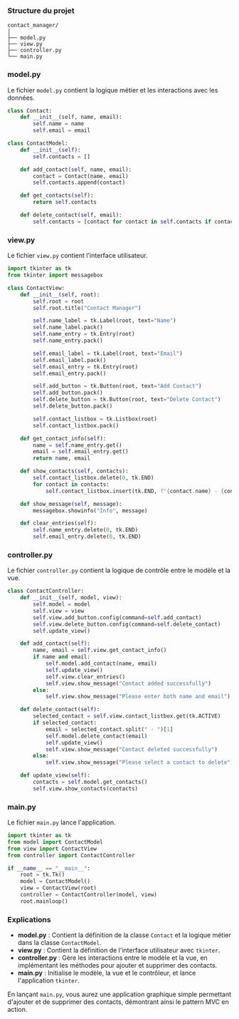 
### Structure du projet

```
contact_manager/
│
├── model.py
├── view.py
├── controller.py
└── main.py
```

### model.py

Le fichier `model.py` contient la logique métier et les interactions avec les données.

```python
class Contact:
    def __init__(self, name, email):
        self.name = name
        self.email = email

class ContactModel:
    def __init__(self):
        self.contacts = []

    def add_contact(self, name, email):
        contact = Contact(name, email)
        self.contacts.append(contact)

    def get_contacts(self):
        return self.contacts

    def delete_contact(self, email):
        self.contacts = [contact for contact in self.contacts if contact.email != email]
```

### view.py

Le fichier `view.py` contient l'interface utilisateur.

```python
import tkinter as tk
from tkinter import messagebox

class ContactView:
    def __init__(self, root):
        self.root = root
        self.root.title("Contact Manager")

        self.name_label = tk.Label(root, text="Name")
        self.name_label.pack()
        self.name_entry = tk.Entry(root)
        self.name_entry.pack()

        self.email_label = tk.Label(root, text="Email")
        self.email_label.pack()
        self.email_entry = tk.Entry(root)
        self.email_entry.pack()

        self.add_button = tk.Button(root, text="Add Contact")
        self.add_button.pack()
        self.delete_button = tk.Button(root, text="Delete Contact")
        self.delete_button.pack()

        self.contact_listbox = tk.Listbox(root)
        self.contact_listbox.pack()

    def get_contact_info(self):
        name = self.name_entry.get()
        email = self.email_entry.get()
        return name, email

    def show_contacts(self, contacts):
        self.contact_listbox.delete(0, tk.END)
        for contact in contacts:
            self.contact_listbox.insert(tk.END, f"{contact.name} - {contact.email}")

    def show_message(self, message):
        messagebox.showinfo("Info", message)

    def clear_entries(self):
        self.name_entry.delete(0, tk.END)
        self.email_entry.delete(0, tk.END)
```

### controller.py

Le fichier `controller.py` contient la logique de contrôle entre le modèle et la vue.

```python
class ContactController:
    def __init__(self, model, view):
        self.model = model
        self.view = view
        self.view.add_button.config(command=self.add_contact)
        self.view.delete_button.config(command=self.delete_contact)
        self.update_view()

    def add_contact(self):
        name, email = self.view.get_contact_info()
        if name and email:
            self.model.add_contact(name, email)
            self.update_view()
            self.view.clear_entries()
            self.view.show_message("Contact added successfully")
        else:
            self.view.show_message("Please enter both name and email")

    def delete_contact(self):
        selected_contact = self.view.contact_listbox.get(tk.ACTIVE)
        if selected_contact:
            email = selected_contact.split(" - ")[1]
            self.model.delete_contact(email)
            self.update_view()
            self.view.show_message("Contact deleted successfully")
        else:
            self.view.show_message("Please select a contact to delete")

    def update_view(self):
        contacts = self.model.get_contacts()
        self.view.show_contacts(contacts)
```

### main.py

Le fichier `main.py` lance l'application.

```python
import tkinter as tk
from model import ContactModel
from view import ContactView
from controller import ContactController

if __name__ == "__main__":
    root = tk.Tk()
    model = ContactModel()
    view = ContactView(root)
    controller = ContactController(model, view)
    root.mainloop()
```

### Explications

- **model.py** : Contient la définition de la classe `Contact` et la logique métier dans la classe `ContactModel`.
- **view.py** : Contient la définition de l'interface utilisateur avec `tkinter`.
- **controller.py** : Gère les interactions entre le modèle et la vue, en implémentant les méthodes pour ajouter et supprimer des contacts.
- **main.py** : Initialise le modèle, la vue et le contrôleur, et lance l'application `tkinter`.

En lançant `main.py`, vous aurez une application graphique simple permettant d'ajouter et de supprimer des contacts, démontrant ainsi le pattern MVC en action.
